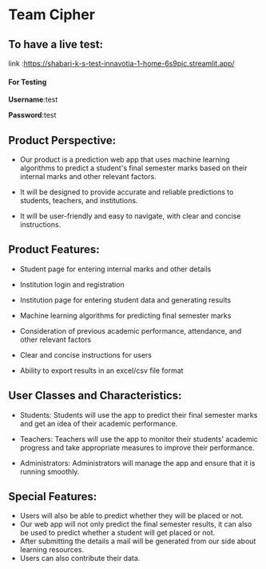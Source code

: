 # Team Cipher

## To have a live test:

  link :https://shabari-k-s-test-innavotia-1-home-6s9pjc.streamlit.app/
  
  #### For Testing
  
  **Username**:test
  
  **Password**:test



## Product Perspective:
 * Our product is a prediction web app that uses machine learning algorithms to predict a student's final semester marks based on their internal marks and other relevant factors.

 * It will be designed to provide accurate and reliable predictions to students, teachers, and institutions.

 * It will be user-friendly and easy to navigate, with clear and concise instructions.

## Product Features:
 * Student page for entering internal marks and other details

 * Institution login and registration

 * Institution page for entering student data and generating results

 * Machine learning algorithms for predicting final semester marks

 * Consideration of previous academic performance, attendance, and other relevant factors

 * Clear and concise instructions for users

 * Ability to export results in an excel/csv file format

## User Classes and Characteristics:
 * Students: Students will use the app to predict their final semester marks and get an idea of their academic performance.

 * Teachers: Teachers will use the app to monitor their students' academic progress and take appropriate measures to improve their performance.

 * Administrators: Administrators will manage the app and ensure that it is running smoothly.

## Special Features:
 * Users will also be able to predict whether they will be placed or not.
 * Our web app will not only predict the final semester results, it can also be used to predict whether a student will get placed or not.
 * After submitting the details a mail will be generated from our side about learning resources.
 * Users can also contribute their data.
 
 



